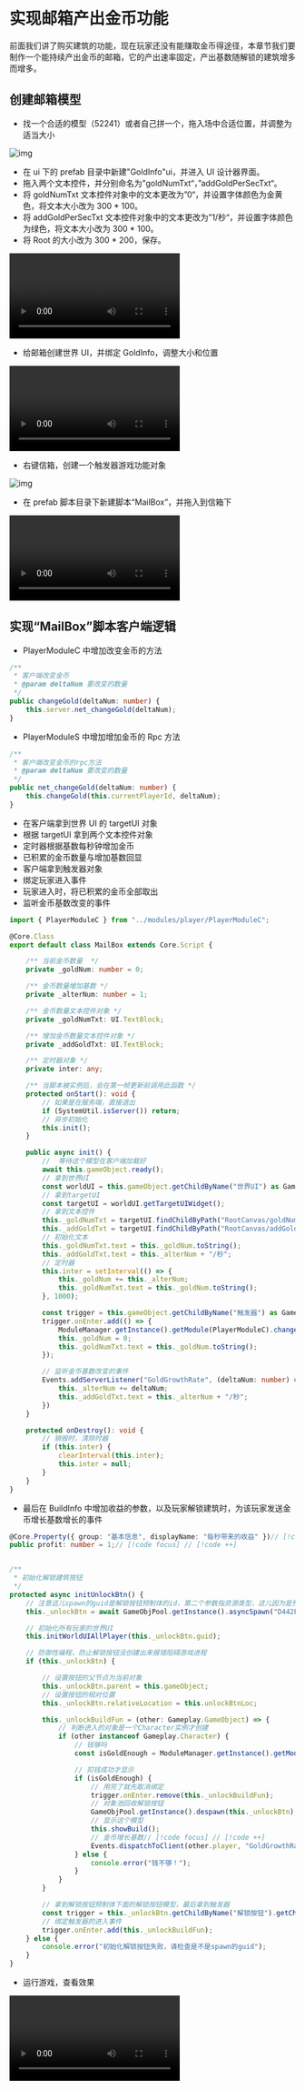# 实现邮箱产出金币功能

前面我们讲了购买建筑的功能，现在玩家还没有能赚取金币得途径，本章节我们要制作一个能持续产出金币的邮箱，它的产出速率固定，产出基数随解锁的建筑增多而增多。

## 创建邮箱模型

- 找一个合适的模型（52241）或者自己拼一个，拖入场中合适位置，并调整为适当大小

![img](https://arkimg.ark.online/1685425491307-123.webp)

- 在 ui 下的 prefab 目录中新建"GoldInfo"ui，并进入 UI 设计器界面。
- 拖入两个文本控件，并分别命名为”goldNumTxt“，”addGoldPerSecTxt“。
- 将 goldNumTxt 文本控件对象中的文本更改为”0“，并设置字体颜色为金黄色，将文本大小改为 300 * 100。
- 将 addGoldPerSecTxt 文本控件对象中的文本更改为”1/秒“，并设置字体颜色为绿色，将文本大小改为 300 * 100。
- 将 Root 的大小改为 300 * 200，保存。

<video controls src="https://arkimg.ark.online/21-8541783.mp4"></video>

- 给邮箱创建世界 UI，并绑定 GoldInfo，调整大小和位置

<video controls src = "https://arkimg.ark.online/22-3635043.mp4"></video>

- 右键信箱，创建一个触发器游戏功能对象

![img](https://arkimg.ark.online/1685427287452-126.webp)

- 在 prefab 脚本目录下新建脚本“MailBox”，并拖入到信箱下

<video controls src = "https://arkimg.ark.online/23-2823283.mp4"></video>

## 实现“MailBox”脚本客户端逻辑


- PlayerModuleC 中增加改变金币的方法

```TypeScript
/**
 * 客户端改变金币
 * @param deltaNum 要改变的数量
 */
public changeGold(deltaNum: number) {
    this.server.net_changeGold(deltaNum);
}
```

- PlayerModuleS 中增加增加金币的 Rpc 方法

```TypeScript
/**
 * 客户端改变金币的rpc方法
 * @param deltaNum 要改变的数量
 */
public net_changeGold(deltaNum: number) {
    this.changeGold(this.currentPlayerId, deltaNum);
}
```

- 在客户端拿到世界 UI 的 targetUI 对象
- 根据 targetUI 拿到两个文本控件对象
- 定时器根据基数每秒钟增加金币
- 已积累的金币数量与增加基数回显
- 客户端拿到触发器对象
- 绑定玩家进入事件
- 玩家进入时，将已积累的金币全部取出
- 监听金币基数改变的事件

```TypeScript
import { PlayerModuleC } from "../modules/player/PlayerModuleC";

@Core.Class
export default class MailBox extends Core.Script {

    /** 当前金币数量  */
    private _goldNum: number = 0;

    /** 金币数量增加基数 */
    private _alterNum: number = 1;

    /** 金币数量文本控件对象 */
    private _goldNumTxt: UI.TextBlock;

    /** 增加金币数量文本控件对象 */
    private _addGoldTxt: UI.TextBlock;

    /** 定时器对象 */
    private inter: any;

    /** 当脚本被实例后，会在第一帧更新前调用此函数 */
    protected onStart(): void {
        // 如果是在服务端，直接退出
        if (SystemUtil.isServer()) return;
        // 异步初始化
        this.init();
    }

    public async init() {
        //  等待这个模型在客户端加载好
        await this.gameObject.ready();
        // 拿到世界UI
        const worldUI = this.gameObject.getChildByName("世界UI") as Gameplay.UIWidget;
        // 拿到targetUI
        const targetUI = worldUI.getTargetUIWidget();
        // 拿到文本控件
        this._goldNumTxt = targetUI.findChildByPath("RootCanvas/goldNumTxt") as UI.TextBlock;
        this._addGoldTxt = targetUI.findChildByPath("RootCanvas/addGoldPerSecTxt") as UI.TextBlock;
        // 初始化文本
        this._goldNumTxt.text = this._goldNum.toString();
        this._addGoldTxt.text = this._alterNum + "/秒";
        // 定时器
        this.inter = setInterval(() => {
            this._goldNum += this._alterNum;
            this._goldNumTxt.text = this._goldNum.toString();
        }, 1000);

        const trigger = this.gameObject.getChildByName("触发器") as Gameplay.Trigger;
        trigger.onEnter.add(() => {
            ModuleManager.getInstance().getModule(PlayerModuleC).changeGold(this._goldNum);
            this._goldNum = 0;
            this._goldNumTxt.text = this._goldNum.toString();
        });

        // 监听金币基数改变的事件
        Events.addServerListener("GoldGrowthRate", (deltaNum: number) => {
            this._alterNum += deltaNum;
            this._addGoldTxt.text = this._alterNum + "/秒";
        })
    }

    protected onDestroy(): void {
        // 销毁时，清除时器
        if (this.inter) {
            clearInterval(this.inter);
            this.inter = null;
        }
    }
}
```

- 最后在 BuildInfo 中增加收益的参数，以及玩家解锁建筑时，为该玩家发送金币增长基数增长的事件

```TypeScript
@Core.Property({ group: "基本信息", displayName: "每秒带来的收益" })// [!code focus] // [!code ++]
public profit: number = 1;// [!code focus] // [!code ++]


/**
 * 初始化解锁建筑按钮
 */
protected async initUnlockBtn() {
    // 注意这儿spawn的guid是解锁按钮预制体的id，第二个参数指资源类型，这儿因为是预制体的资源所以传递GameObjPoolSourceType.Prefab
    this._unlockBtn = await GameObjPool.getInstance().asyncSpawn("D442F26A43DED08F57F592B57CC2B56E", GameObjPoolSourceType.Prefab);

    // 初始化所有玩家的世界UI
    this.initWorldUIAllPlayer(this._unlockBtn.guid);

    // 防御性编程，防止解锁按钮没创建出来报错阻碍游戏进程
    if (this._unlockBtn) {

        // 设置按钮的父节点为当前对象
        this._unlockBtn.parent = this.gameObject;
        // 设置按钮的相对位置
        this._unlockBtn.relativeLocation = this.unlockBtnLoc;

        this._unlockBuildFun = (other: Gameplay.GameObject) => {
            // 判断进入的对象是一个Character实例才创建
            if (other instanceof Gameplay.Character) {
                // 钱够吗
                const isGoldEnough = ModuleManager.getInstance().getModule(PlayerModuleS).changeGold(other.player.getPlayerID(), -this.unlockPrice);

                // 扣钱成功才显示
                if (isGoldEnough) {
                    // 用完了就先取消绑定
                    trigger.onEnter.remove(this._unlockBuildFun);
                    // 对象池回收解锁按钮
                    GameObjPool.getInstance().despawn(this._unlockBtn);
                    // 显示这个模型
                    this.showBuild();
                    // 金币增长基数// [!code focus] // [!code ++]
                    Events.dispatchToClient(other.player, "GoldGrowthRate", this.profit);// [!code focus] // [!code ++]
                } else {
                    console.error("钱不够！");
                }
            }
        }

        // 拿到解锁按钮预制体下面的解锁按钮模型，最后拿到触发器
        const trigger = this._unlockBtn.getChildByName("解锁按钮").getChildByName("触发器") as Gameplay.Trigger;
        // 绑定触发器的进入事件
        trigger.onEnter.add(this._unlockBuildFun);
    } else {
        console.error("初始化解锁按钮失败，请检查是不是spawn的guid");
    }
}
```

- 运行游戏，查看效果

<video controls src = "https://arkimg.ark.online/24-8737731.mp4"></video>